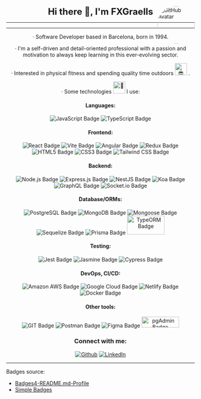 <!-- ### Hi there 👋 -->

<!--
**Graells/Graells** is a ✨ _special_ ✨ repository because its `README.md` (this file) appears on your GitHub profile.

Here are some ideas to get you started:

- 🔭 I’m currently working on ...
- 🌱 I’m currently learning ...
- 👯 I’m looking to collaborate on ...
- 🤔 I’m looking for help with ...
- 💬 Ask me about ...
- 📫 How to reach me: ...
- 😄 Pronouns: ...
- ⚡ Fun fact: ...
-->
<main style="position: relative;">
<img src="https://github.com/Graells.png" alt="GitHub Avatar" style="border-radius: 50%; width: 100px; height: 100px; position: absolute; right: 0; top: 0; margin: 0;">

<div align="center">
  <strong style="font-size: 1.5rem;">
  Hi there 👋, I'm FXGraells
  </strong>
</div>


----
----
<div align="center">
<p>· Software Developer based in Barcelona,  born in 1994.</p>

<p>· I'm a self-driven and detail-oriented professional with a passion and motivation to always keep learning in this ever-evolving sector.</p>

<p>· Interested in physical fitness and spending quality time outdoors
<picture>
<source srcset="https://fonts.gstatic.com/s/e/notoemoji/latest/1f60e/512.webp" type="image/webp">
<img src="https://fonts.gstatic.com/s/e/notoemoji/latest/1f60e/512.gif" alt="😎" width="32" height="32">
</picture>
.
</p>

<p>
· Some technologies 
<picture>
  <source srcset="https://fonts.gstatic.com/s/e/notoemoji/latest/1f9be/512.webp" type="image/webp">
  <img src="https://fonts.gstatic.com/s/e/notoemoji/latest/1f9be/512.gif" alt="🦾" width="32" height="32">
</picture> 
I use:
</p>

<h4>Languages:</h4>
<img alt="JavaScript Badge" src="https://img.shields.io/badge/JavaScript-323330?style=for-the-badge&logo=javascript&logoColor=F7DF1E">
<img alt="TypeScript Badge" src="https://img.shields.io/badge/TypeScript-007ACC?style=for-the-badge&logo=typescript&logoColor=white">

<h4>Frontend:</h4>
<img alt="React Badge" src="https://img.shields.io/badge/React-20232A?style=for-the-badge&logo=react&logoColor=61DAFB">
<img alt="Vite Badge" src="https://img.shields.io/badge/Vite-B73BFE?style=for-the-badge&logo=vite&logoColor=FFD62E">
<img alt="Angular Badge" src="https://img.shields.io/badge/Angular-DD0031?style=for-the-badge&logo=angular&logoColor=white">
<img alt="Redux Badge" src="https://img.shields.io/badge/Redux-593D88?style=for-the-badge&logo=redux&logoColor=white">
<img alt="HTML5 Badge" src="https://img.shields.io/badge/HTML5-E34F26?style=for-the-badge&logo=html5&logoColor=white">
<img alt="CSS3 Badge" src="https://img.shields.io/badge/CSS3-1572B6?style=for-the-badge&logo=css3&logoColor=white">
<img alt="Tailwind CSS Badge" src="https://img.shields.io/badge/Tailwind_CSS-38B2AC?style=for-the-badge&logo=tailwind-css&logoColor=white">

<h4>Backend:</h4>
<img alt="Node.js Badge" src="https://img.shields.io/badge/Node%20js-339933?style=for-the-badge&logo=nodedotjs&logoColor=white">
<img alt="Express.js Badge" src="https://img.shields.io/badge/Express%20js-000000?style=for-the-badge&logo=express&logoColor=white">
<img alt="NestJS Badge" src="https://img.shields.io/badge/nestjs-E0234E?style=for-the-badge&logo=nestjs&logoColor=white">
<img alt="Koa Badge" src="https://img.shields.io/badge/koa-eaeaea?style=for-the-badge&logo=koa&logoColor=black">
<img alt="GraphQL Badge" src="https://img.shields.io/badge/GraphQl-E10098?style=for-the-badge&logo=graphql&logoColor=white">
<img alt="Socket.io Badge" src="https://img.shields.io/badge/Socket.io-010101?&style=for-the-badge&logo=Socket.io&logoColor=white">

<h4>Database/ORMs:</h4>
<img alt="PostgreSQL Badge" src="https://img.shields.io/badge/PostgreSQL-316192?style=for-the-badge&logo=postgresql&logoColor=white">
<img alt="MongoDB Badge" src="https://img.shields.io/badge/MongoDB-4EA94B?style=for-the-badge&logo=mongodb&logoColor=white">
<img alt="Mongoose Badge" src="https://img.shields.io/badge/Mongoose-800?logo=mongoose&logoColor=fff&style=for-the-badge">
<img alt="Sequelize Badge" src="https://img.shields.io/badge/Sequelize-52B0E7?style=for-the-badge&logo=Sequelize&logoColor=white">
<img alt="Prisma Badge" src="https://img.shields.io/badge/prisma-0c3249?style=for-the-badge&logo=prisma&logoColor=white">
<img alt="TypeORM Badge" src="https://user-images.githubusercontent.com/30929568/112730670-de09a480-8f58-11eb-9875-0d9ebb87fbd6.png" width="100" height="50">

<h4>Testing:</h4>
<img alt="Jest Badge" src="https://img.shields.io/badge/Jest-C21325?style=for-the-badge&logo=jest&logoColor=white">
<img alt="Jasmine Badge" src="https://img.shields.io/badge/Jasmine-8A4182?style=for-the-badge&logo=Jasmine&logoColor=white">
<img alt="Cypress Badge" src="https://img.shields.io/badge/Cypress-17202C?style=for-the-badge&logo=cypress&logoColor=white">

<h4>DevOps, CI/CD:</h4>
<img alt="Amazon AWS Badge" src="https://img.shields.io/badge/Amazon%20AWS-232F3E?logo=amazonaws&logoColor=fff&style=for-the-badge">
<img alt="Google Cloud Badge" src="https://img.shields.io/badge/Google%20Cloud-4285F4?logo=googlecloud&logoColor=fff&style=for-the-badge">
<img alt="Netlify Badge" src="https://img.shields.io/badge/Netlify-00C7B7?logo=netlify&logoColor=fff&style=for-the-badge">
<img alt="Docker Badge" src="https://img.shields.io/badge/Docker-2496ED?logo=docker&logoColor=fff&style=for-the-badge">

<h4>Other tools:</h4>
<img alt="GIT Badge" src="https://img.shields.io/badge/GIT-E44C30?style=for-the-badge&logo=git&logoColor=white">
<img alt="Postman Badge" src="https://img.shields.io/badge/Postman-FF6C37?style=for-the-badge&logo=Postman&logoColor=white">
<img alt="Figma Badge" src="https://img.shields.io/badge/Figma-F24E1E?style=for-the-badge&logo=figma&logoColor=white">
<img alt="pgAdmin Badge" src="https://cupscoffee.s3.eu-west-3.amazonaws.com/pgAdmin.png" width="100" height="29">

<h3>Connect with me:</h3>
<p>
  <a href="https://github.com/Graells" target="_blank"><img alt="Github" src="https://img.shields.io/badge/GitHub-%2312100E.svg?&style=for-the-badge&logo=Github&logoColor=white" /></a> 
  <a href="https://www.linkedin.com/in/xavier-graells/" target="_blank"><img alt="LinkedIn" src="https://img.shields.io/badge/linkedin-%230077B5.svg?&style=for-the-badge&logo=linkedin&logoColor=white" /></a> 
</p>
</div>

<!-- <img src="https://hits.seeyoufarm.com/api/count/incr/badge.svg?url=https%3A%2F%2Fgithub.com%2FGraells1212%2Fhit-counter" alt="Profile Hit Counter"> -->

-------
<p>Badges source:</p>
<ul>
  <li><a href="https://github.com/alexandresanlim/Badges4-README.md-Profile">Badges4-README.md-Profile</a></li>
  <li><a href="https://badges.pages.dev/">Simple Badges</a></li>
</ul>
</main>
